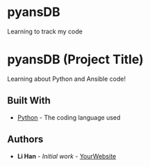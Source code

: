 # pyansDB
Learning to track my code
# pyansDB (Project Title)

Learning about Python and Ansible code!
        
## Built With

* [Python](https://www.python.org/) - The coding language used
        
## Authors

* **Li Han** - *Initial work* - [YourWebsite](https://bnymellon.com/)
